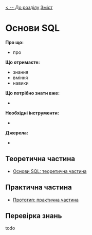 [< -- До розділу](../README.md)         [Зміст](../../contents.md)

# Основи SQL

**Про що:**

- про 

**Що отримаєте:**

- знання 
- вміння 
- навики 

**Що потрібно знати вже:**

- 

**Необхідні інструменти:**

- 

**Джерела:** 

- 

## Теоретична частина

- [Основи SQL: теоретична частина](teor.md)

## Практична частина

- [Прототип: практична частина](lab.md)

## Перевірка знань

todo